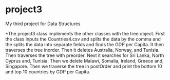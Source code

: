 # project3
My third project for Data Structures


*The project3 class implements the other classes with the tree object.  First the class inputs the Countries4.csv and splits the data by the comma and the splits the data into separate fields and finds the GDP per Capita. It then traverses the tree inorder. Then it deletes Australia, Norway, and Tunisia. Then traverses the tree with preorder. Next it searches for Sri Lanka, North Cyprus and, Tunisia. Then we delete Malawi, Somalia, Ireland, Greece and, Singapore. Then we traverse the tree in postOrder and print the bottom 10 and top 10 countries by GDP per Capita.
